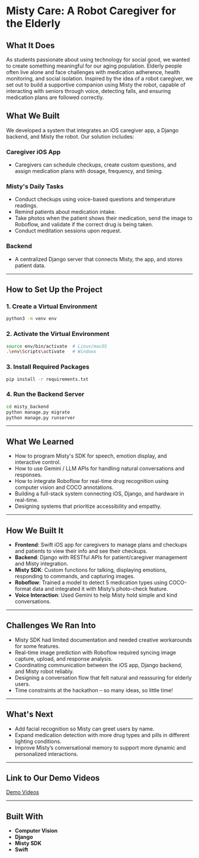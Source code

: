 # Misty Care: A Robot Caregiver for the Elderly

## What It Does
As students passionate about using technology for social good, we wanted to create something meaningful for our aging population. Elderly people often live alone and face challenges with medication adherence, health monitoring, and social isolation. Inspired by the idea of a robot caregiver, we set out to build a supportive companion using Misty the robot, capable of interacting with seniors through voice, detecting falls, and ensuring medication plans are followed correctly.

## What We Built
We developed a system that integrates an iOS caregiver app, a Django backend, and Misty the robot. Our solution includes:

### **Caregiver iOS App**
- Caregivers can schedule checkups, create custom questions, and assign medication plans with dosage, frequency, and timing.

### **Misty's Daily Tasks**
- Conduct checkups using voice-based questions and temperature readings.
- Remind patients about medication intake.
- Take photos when the patient shows their medication, send the image to Roboflow, and validate if the correct drug is being taken.
- Conduct meditation sessions upon request.

### **Backend**
- A centralized Django server that connects Misty, the app, and stores patient data.

---

## How to Set Up the Project

### 1. Create a Virtual Environment
```bash
python3 -m venv env
```

### 2. Activate the Virtual Environment
```bash
source env/bin/activate  # Linux/macOS
.\env\Scripts\activate   # Windows
```

### 3. Install Required Packages
```bash
pip install -r requirements.txt
```

### 4. Run the Backend Server
```bash
cd misty_backend
python manage.py migrate
python manage.py runserver
```

---

## What We Learned
- How to program Misty's SDK for speech, emotion display, and interactive control.
- How to use Gemini / LLM APIs for handling natural conversations and responses.
- How to integrate Roboflow for real-time drug recognition using computer vision and COCO annotations.
- Building a full-stack system connecting iOS, Django, and hardware in real-time.
- Designing systems that prioritize accessibility and empathy.

---

## How We Built It
- **Frontend**: Swift iOS app for caregivers to manage plans and checkups and patients to view their info and see their checkups.
- **Backend**: Django with RESTful APIs for patient/caregiver management and Misty integration.
- **Misty SDK**: Custom functions for talking, displaying emotions, responding to commands, and capturing images.
- **Roboflow**: Trained a model to detect 5 medication types using COCO-format data and integrated it with Misty’s photo-check feature.
- **Voice Interaction**: Used Gemini to help Misty hold simple and kind conversations.

---

## Challenges We Ran Into
- Misty SDK had limited documentation and needed creative workarounds for some features.
- Real-time image prediction with Roboflow required syncing image capture, upload, and response analysis.
- Coordinating communication between the iOS app, Django backend, and Misty robot reliably.
- Designing a conversation flow that felt natural and reassuring for elderly users.
- Time constraints at the hackathon – so many ideas, so little time!

---

## What's Next
- Add facial recognition so Misty can greet users by name.
- Expand medication detection with more drug types and pills in different lighting conditions.
- Improve Misty’s conversational memory to support more dynamic and personalized interactions.

---

## Link to Our Demo Videos
[Demo Videos](https://drive.google.com/drive/folders/1ZY48Qaq21S-a7W4wtOGreNQ9_OP9RnAC?usp=drive_link)

---

## Built With
- **Computer Vision**
- **Django**
- **Misty SDK**
- **Swift**

